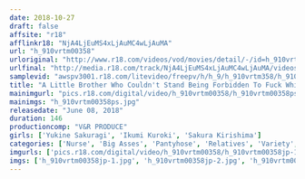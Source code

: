 ```yaml
---
date: 2018-10-27
draft: false
affsite: "r18"
afflinkr18: "NjA4LjEuMS4xLjAuMC4wLjAuMA"
url: "h_910vrtm00358"
urloriginal: "http://www.r18.com/videos/vod/movies/detail/-/id=h_910vrtm00358"
urlfinal: "http://media.r18.com/track/NjA4LjEuMS4xLjAuMC4wLjAuMA/videos/vod/movies/detail/-/id=h_910vrtm00358"
samplevid: "awspv3001.r18.com/litevideo/freepv/h/h_9/h_910vrtm358/h_910vrtm358_dmb_w.mp4"
title: "A Little Brother Who Couldn't Stand Being Forbidden To Fuck While In The Hospital Slipped Some Aphrodisiacs To His Big Ass Nurse Big Sister And Started Rubbing His Cock Against Her White Pantyhose, And Then She Locked Her Legs Around Him And Began Demanding Creampie Sex! 2"
mainimgurl: "pics.r18.com/digital/video/h_910vrtm00358/h_910vrtm00358ps.jpg"
mainimgs: "h_910vrtm00358ps.jpg"
releasedate: "June 08, 2018"
duration: 146
productioncomp: "V&R PRODUCE"
girls: ['Yukine Sakuragi', 'Ikumi Kuroki', 'Sakura Kirishima']
categories: ['Nurse', 'Big Asses', 'Pantyhose', 'Relatives', 'Variety', 'Foot Fetish', 'Nymphomaniac', 'Sister', 'Creampie', 'Substance Use']
imgurls: ['pics.r18.com/digital/video/h_910vrtm00358/h_910vrtm00358jp-1.jpg', 'pics.r18.com/digital/video/h_910vrtm00358/h_910vrtm00358jp-2.jpg', 'pics.r18.com/digital/video/h_910vrtm00358/h_910vrtm00358jp-3.jpg', 'pics.r18.com/digital/video/h_910vrtm00358/h_910vrtm00358jp-4.jpg', 'pics.r18.com/digital/video/h_910vrtm00358/h_910vrtm00358jp-5.jpg', 'pics.r18.com/digital/video/h_910vrtm00358/h_910vrtm00358jp-6.jpg', 'pics.r18.com/digital/video/h_910vrtm00358/h_910vrtm00358jp-7.jpg', 'pics.r18.com/digital/video/h_910vrtm00358/h_910vrtm00358jp-8.jpg', 'pics.r18.com/digital/video/h_910vrtm00358/h_910vrtm00358jp-9.jpg', 'pics.r18.com/digital/video/h_910vrtm00358/h_910vrtm00358jp-10.jpg', 'pics.r18.com/digital/video/h_910vrtm00358/h_910vrtm00358jp-11.jpg', 'pics.r18.com/digital/video/h_910vrtm00358/h_910vrtm00358jp-12.jpg', 'pics.r18.com/digital/video/h_910vrtm00358/h_910vrtm00358jp-13.jpg', 'pics.r18.com/digital/video/h_910vrtm00358/h_910vrtm00358jp-14.jpg', 'pics.r18.com/digital/video/h_910vrtm00358/h_910vrtm00358jp-15.jpg', 'pics.r18.com/digital/video/h_910vrtm00358/h_910vrtm00358jp-16.jpg', 'pics.r18.com/digital/video/h_910vrtm00358/h_910vrtm00358jp-17.jpg', 'pics.r18.com/digital/video/h_910vrtm00358/h_910vrtm00358jp-18.jpg', 'pics.r18.com/digital/video/h_910vrtm00358/h_910vrtm00358jp-19.jpg', 'pics.r18.com/digital/video/h_910vrtm00358/h_910vrtm00358jp-20.jpg']
imgs: ['h_910vrtm00358jp-1.jpg', 'h_910vrtm00358jp-2.jpg', 'h_910vrtm00358jp-3.jpg', 'h_910vrtm00358jp-4.jpg', 'h_910vrtm00358jp-5.jpg', 'h_910vrtm00358jp-6.jpg', 'h_910vrtm00358jp-7.jpg', 'h_910vrtm00358jp-8.jpg', 'h_910vrtm00358jp-9.jpg', 'h_910vrtm00358jp-10.jpg', 'h_910vrtm00358jp-11.jpg', 'h_910vrtm00358jp-12.jpg', 'h_910vrtm00358jp-13.jpg', 'h_910vrtm00358jp-14.jpg', 'h_910vrtm00358jp-15.jpg', 'h_910vrtm00358jp-16.jpg', 'h_910vrtm00358jp-17.jpg', 'h_910vrtm00358jp-18.jpg', 'h_910vrtm00358jp-19.jpg', 'h_910vrtm00358jp-20.jpg']
---
```

